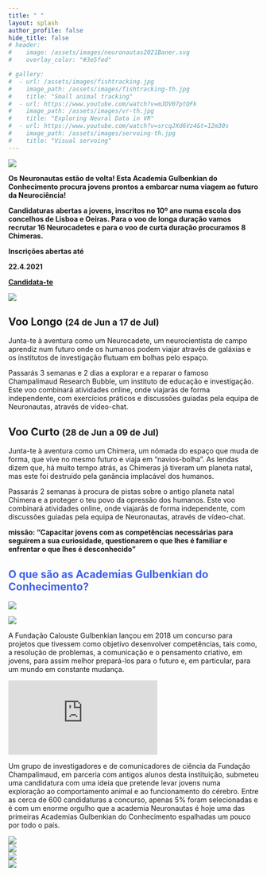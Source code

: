 ```yaml
---
title: " "
layout: splash
author_profile: false
hide_title: false
# header:
#    image: /assets/images/neuronautas2021Baner.svg
#    overlay_color: "#3e5fed"

# gallery:
#  - url: /assets/images/fishtracking.jpg
#    image_path: /assets/images/fishtracking-th.jpg
#    title: "Small animal tracking"
#  - url: https://www.youtube.com/watch?v=mJDV07ptQFk
#    image_path: /assets/images/vr-th.jpg
#    title: "Exploring Neural Data in VR"
#  - url: https://www.youtube.com/watch?v=srcqJXd6Vz4&t=12m30s
#    image_path: /assets/images/servoing-th.jpg
#    title: "Visual servoing"
---
```



<!-- <section id="highlights">
  <div style="width: 100%;text-align: center;">
    <a href="#reactive" class="btn btn--inverse padded"><img src="/assets/images/icon-reactive.svg" /><br>Reactive Algebra</a>
    <a href="#run-and-visualize" class="btn btn--inverse padded"><img src="/assets/images/icon-visualizer.svg" /><br>Run and Visualize</a>
    <a href="#community" class="btn btn--inverse padded"><img src="/assets/images/icon-community.svg" /><br>Open Community</a>
    <a href="#extensions" class="btn btn--inverse padded"><img src="/assets/images/icon-extensions.svg" /><br>Extensions</a>
  </div>
</section> -->


  <div class="splash-header-Blue">
    <div class="splash-image-large"> 
      <img src="/assets/images/NeuronautasBanner.svg" />
    </div>
    <div class="splash-block">
      <p class = "ex1"><strong>Os <span class="blue-font">Neuronautas</span> estão de volta! Esta Academia Gulbenkian do Conhecimento procura jovens prontos a embarcar numa viagem ao futuro da Neurociência!</strong></p> 
      <p><strong>Candidaturas abertas a jovens, inscritos no 10º ano numa escola dos concelhos de Lisboa e Oeiras. Para o voo de longa duração vamos recrutar 16 Neurocadetes e para o voo de curta duração procuramos 8 Chimeras.</strong></p>
      <p> </p>
      <b><span class="blue-font">Inscrições abertas até</span></b>
      <p><strong>22.4.2021</strong></p>
      <div class="splash-block-pink">
       <strong><b><p class="ex2"><a  class = "ex1" href="https://forms.gle/9sbZ72REQVdrwMeR8">Candidata-te</a></p></b></strong>
      </div>
    </div>
    <div class="splash-image">  
      <img src="/assets/images/photoBlue.png" />
    </div>
  </div>
  <div class="splash-header-BlueTop">
    <div class="splash-block">
      <h2>Voo Longo <small>(24 de Jun a 17 de Jul)</small></h2>
      <p> Junta-te à aventura como um Neurocadete, um neurocientista de campo aprendiz num futuro onde os humanos podem viajar através de galáxias e os institutos de investigação flutuam em bolhas pelo espaço.</p>
      <p>Passarás 3 semanas e 2 dias a explorar e a reparar o famoso Champalimaud Research Bubble, um instituto de educação e investigação. Este voo combinará atividades online, onde viajarás de forma independente, com exercícios práticos e discussões guiadas pela equipa de Neuronautas, através de vídeo-chat.</p>
    </div>
    <div class="splash-block">
      <h2>Voo Curto <small>(28 de Jun a 09 de Jul)</small></h2>
      <p>Junta-te à aventura como um Chimera, um nómada do espaço que muda de forma, que vive no mesmo futuro e viaja em “navios-bolha”. As lendas dizem que, há muito tempo atrás, as Chimeras já tiveram um planeta natal, mas este foi destruído pela ganância implacável dos humanos.</p><p>Passarás 2 semanas à procura de pistas sobre o antigo planeta natal Chimera e a proteger o teu povo da opressão dos humanos. Este voo combinará atividades online, onde viajarás de forma independente, com discussões guiadas pela equipa de Neuronautas, através de vídeo-chat.</p>
    </div> 
    <div class="splash-block-wide">
      <p class = "ex1"><strong><span class="blue-font">missão: </span>“Capacitar jovens com as competências necessárias para seguirem a sua curiosidade, questionarem o que lhes é familiar e enfrentar o que lhes é desconhecido”</strong></p>
    </div>
  </div>
  <div class="splash-header">
    <div class="splash-block"></div>
    <div class="splash-block">
      <span style="color:#3e5fed"><h2>O que são as Academias Gulbenkian do Conhecimento?</h2></span>
    </div>
  </div>
 <div class="splash-header-Pink">
     <div class="splash-imageTop">  
      <img src="/assets/images/photoRed.png" />
      <p></p>
      <img src="/assets/images/photoGreen.png" />
    </div>
    <div class="splash-block"> 
      <p>A Fundação Calouste Gulbenkian lançou em 2018 um concurso para projetos que tivessem como objetivo desenvolver competências, tais como, a resolução de problemas, a comunicação e o pensamento criativo, em jovens, para assim melhor prepará-los para o futuro e, em particular, para um mundo em constante mudança.</p>
      <iframe src="https://www.youtube.com/embed/FRCwWx-dlZE"  frameborder="0"> </iframe>
      <p></p><p>Um grupo de investigadores e de comunicadores de ciência da Fundação Champalimaud, em parceria com antigos alunos desta instituição, submeteu uma candidatura com uma ideia que pretende levar jovens numa exploração ao comportamento animal e ao funcionamento do cérebro. Entre as cerca de 600 candidaturas a concurso, apenas 5% foram selecionadas e é com um enorme orgulho que a academia Neuronautas é hoje uma das primeiras Academias Gulbenkian do Conhecimento espalhadas um pouco por todo o país.</p>
      <!-- <div class="splash-header-Pink">
        <div class="splash-block">
          <p class="small">Informações sobre este programa</p><p class="small"><a  class = "ex1" href="https://gulbenkian.pt/academias/">Academias Gulbenkian</a></p>
        </div>
        <div class="splash-block">
          <p class="small">Espreitar os Neuronautas </p><p class="small"><a  class = "ex1" href="https://gulbenkian.pt/academias/videos/fundacao-champalimaud/">Academia Neuronautas</a></p>
        </div>
      </div> -->
    </div>
  </div>
  <div class="splash-header" > 
    <div class="splash-image-Calouste">  
        <!-- <img src="/assets/images/Logos.svg" /> -->
        <a href="https://gulbenkian.pt/"><img src="/assets/images/FundCaloustrGulbenkian.svg"/></a>
    </div>
    <div class="splash-image-Academia">
        <a href="https://gulbenkian.pt/academias/"><img src="/assets/images/AcademiasGulbenkianConhecimento.svg" /></a>
    </div>
    <div class="splash-image-Champalimaud">
        <a href="https://www.fchampalimaud.org/"><img src="/assets/images/FundacaoChampalimaud.svg" /></a>
    </div>
    <div class="splash-image-Neurogears">
        <a href="https://neurogears.org/"><img src="/assets/images/NeuroGears.svg" /></a>
    </div>
  </div>


